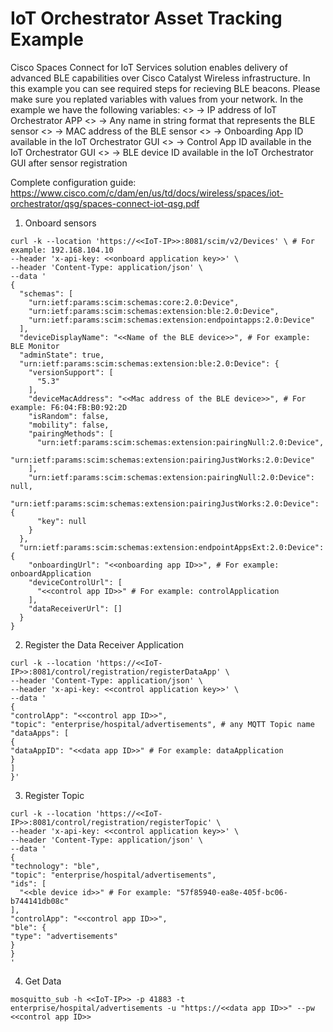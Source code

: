 # IoT Orchestrator Asset Tracking Example
Cisco Spaces Connect for IoT Services solution enables delivery of advanced BLE capabilities over Cisco Catalyst Wireless infrastructure. In this example you can see required steps for recieving BLE beacons.
Please make sure you replated variables with values from your network. In the example we have the following variables:
<<IoT-IP>> -> IP address of IoT Orchestrator APP
<<Name of the BLE device>> -> Any name in string format that represents the BLE sensor
<<Mac address of the BLE device>> -> MAC address of the BLE sensor
<<onboarding app ID>> -> Onboarding App ID available in the IoT Orchestrator GUI
<<control app ID>> -> Control App ID available in the IoT Orchestrator GUI
<<ble device id>> -> BLE device ID available in the IoT Orchestrator GUI after sensor registration


Complete configuration guide: https://www.cisco.com/c/dam/en/us/td/docs/wireless/spaces/iot-orchestrator/qsg/spaces-connect-iot-qsg.pdf
1. Onboard sensors
```
curl -k --location 'https://<<IoT-IP>>:8081/scim/v2/Devices' \ # For example: 192.168.104.10
--header 'x-api-key: <<onboard application key>>' \
--header 'Content-Type: application/json' \
--data '
{
  "schemas": [
    "urn:ietf:params:scim:schemas:core:2.0:Device",
    "urn:ietf:params:scim:schemas:extension:ble:2.0:Device",
    "urn:ietf:params:scim:schemas:extension:endpointapps:2.0:Device"
  ],
  "deviceDisplayName": "<<Name of the BLE device>>", # For example: BLE Monitor
  "adminState": true,
  "urn:ietf:params:scim:schemas:extension:ble:2.0:Device": {
    "versionSupport": [
      "5.3"
    ],
    "deviceMacAddress": "<<Mac address of the BLE device>>", # For example: F6:04:FB:B0:92:2D
    "isRandom": false,
    "mobility": false,
    "pairingMethods": [
      "urn:ietf:params:scim:schemas:extension:pairingNull:2.0:Device",
      "urn:ietf:params:scim:schemas:extension:pairingJustWorks:2.0:Device"
    ],
    "urn:ietf:params:scim:schemas:extension:pairingNull:2.0:Device": null,
    "urn:ietf:params:scim:schemas:extension:pairingJustWorks:2.0:Device": {
      "key": null
    }
  },
  "urn:ietf:params:scim:schemas:extension:endpointAppsExt:2.0:Device": {
    "onboardingUrl": "<<onboarding app ID>>", # For example: onboardApplication
    "deviceControlUrl": [
      "<<control app ID>>" # For example: controlApplication
    ],
    "dataReceiverUrl": []
  }
} 
```

2. Register the Data Receiver Application
```
curl -k --location 'https://<<IoT-IP>>:8081/control/registration/registerDataApp' \
--header 'Content-Type: application/json' \
--header 'x-api-key: <<control application key>>' \
--data '
{
"controlApp": "<<control app ID>>",
"topic": "enterprise/hospital/advertisements", # any MQTT Topic name
"dataApps": [
{
"dataAppID": "<<data app ID>>" # For example: dataApplication
}
]
}'
```

3. Register Topic
```
curl -k --location 'https://<<IoT-IP>>:8081/control/registration/registerTopic' \
--header 'x-api-key: <<control application key>>' \
--header 'Content-Type: application/json' \
--data '
{
"technology": "ble",
"topic": "enterprise/hospital/advertisements",
"ids": [
  "<<ble device id>>" # For example: "57f85940-ea8e-405f-bc06-b744141db08c"
],
"controlApp": "<<control app ID>>",
"ble": {
"type": "advertisements"
}
}
'
```

4. Get Data
```
mosquitto_sub -h <<IoT-IP>> -p 41883 -t enterprise/hospital/advertisements -u "https://<<data app ID>>" --pw <<control app ID>>
```
